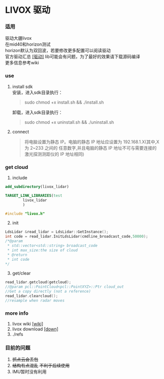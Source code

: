 # LIVOX 驱动
### 适用  
驱动大疆livox  
在mid40和horizon测试  
horizon默认为双回波，若要修改更多配置可以阅读驱动  
官方驱动汇总 [[驱动]](https://livox-wiki-cn.readthedocs.io/zh_CN/latest/data_summary/Livox_data_summary.html)
lib可能会有问题，为了最好的效果请下载源码编译  
更多信息参考wiki
### use
1. install sdk  
   安装，进入sdk目录执行：
   >sudo chmod +x install.sh && ./install.sh
    
   卸载，进入sdk目录执行：
   >sudo chmod +x uninstall.sh && ./uninstall.sh  
2. connect  
   >将电脑设置为静态 IP。电脑的静态 IP 地址应设置为 192.168.1.X(其中,X 为 2~233 之间的 任意数字,并且电脑的静态 IP 地址不可与需要连接的激光探测测距仪的 IP 地址相同) 
### get cloud
1. include
```cmake
add_subdirectory(livox_lidar)

TARGET_LINK_LIBRARIES(test
        livox_lidar
        )
```
```c++
#include "livox.h"
```
2. init
```c++
LdsLidar &read_lidar = LdsLidar::GetInstance();
int code = read_lidar.InitLdsLidar(cmdline_broadcast_code,50000);
/*@param
 * std::vector<std::string> broadcast_code
 * int max_size:the size of cloud
 * @return
 * int code
*/
```
3. get/clear
```c++
read_lidar.getcloud(getcloud);
//@param pcl::PointCloud<pcl::PointXYZ>::Ptr cloud_out
//Get a copy directly (not a reference)
read_lidar.clearcloud();
//resample when radar moves
```
### more info    
1. livox wiki [[wiki]](https://livox-wiki-cn.readthedocs.io/zh_CN/latest/index.html)  
2. livox download [[down]](https://www.livoxtech.com/cn/downloads)
3. ./refs
   
### 目前的问题
1. ~~抓点云会丢包~~
2. ~~结构有点混乱~~ 
   ~~不利于后续使用~~
3. IMU暂时没有利用
